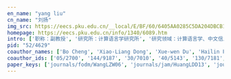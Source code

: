 ```yaml
---
en_name: "yang liu"
cn_name: "刘扬"
img_src: https://eecs.pku.edu.cn/__local/E/BF/60/6405AA0285C5DA204DBCB1334FC_9613A920_92EE2.png?e=.png
homepage: https://eecs.pku.edu.cn/info/1340/6089.htm
intro: ['职称：副教授', '研究所：计算语言学研究所', '研究领域：计算语言学、中文信息处理、语言知识工程 ', '办公电话：86-10-62765835-205', '电子邮件：liuyang@pku.edu.cn', '个人主页： ']
pid: "52/4629"
coauthor_names: ['Bo Cheng', 'Xiao-Liang Dong', 'Xue-wen Du', 'Hailin Feng', 'Quan-Xi Feng', 'Weifeng Gao', 'Lingling Huang', 'Yuanyuan Huang', 'Fei Jiang', 'Hong-Wei Jiao', 'Bing-Han Li', 'Qian Li', 'Zhan Guo Li', 'Kui Liu', 'Yan-Feng Liu', 'Yong Lin Liu', 'Hong-yun Meng', 'Chuan-dong Qin', 'Keyun Qin', 'Pei-Ping Shen', 'Yue Song', 'Chun-Feng Wang', 'Chunfeng Wang', 'Jue Wang', 'Shou-Yang Wang', 'Shi-Liang Wu', 'Min Xu 0005', 'Yang Xu 0001', 'Zhan-jun Xue', 'Guo-Ping Yang', 'Xin-She Yang 0001', 'Ren-he Zhai', 'Jian-Ke Zhang', 'Jie Zhang', 'Shi-fang Zhang', 'Xiaohua Zhang', 'Hai-Qin Zhao', 'Qi-yan Zhou', 'Qiang Zhu 0003']
coauthor_ids: ['05/2700', '144/9187', '30/7010', '40/5143', '130/7181', '76/9788', '37/6241', '09/10785', '80/4567', '146/8941', '16/10473', '69/5902', '11/11533', '71/7399', '126/3075', '44/1864', '36/5976', '186/7633', '66/7028', '50/6503', '11/1346', '99/2540', '33/2151', '69/393', '45/1875', '14/2624', '09/0-5', '61/3906-1', '92/7567', '130/6936', '14/6178-1', '55/10531', '130/7137', '84/6889', '80/9547', '66/362', '124/7678', '31/7264', '34/6522-3']
paper_keys: ['journals/fodm/WangLZW06', 'journals/jam/HuangLDD13', 'journals/isci/LiuLXQ03', 'journals/soco/LiuLX07', 'journals/mta/LiLL12', 'journals/amc/WuL10a', 'journals/apin/YangLZF13', 'journals/eor/JiaoL15', 'journals/amc/HuangLG10', 'journals/isci/ZhuLX08', 'journals/ahswn/LiuWL17', 'journals/ijdsn/LiuLF12', 'journals/corr/abs-2003-04713', 'journals/isci/GaoLH14', 'journals/amc/GaoLJ11', 'journals/cor/WangL11', 'journals/tr/SongFL06', 'journals/cma/ChengL11', 'journals/ipl/XueL09', 'journals/appml/WuL09', 'journals/asc/GaoLH13', 'journals/jam/LiuH14', 'journals/eswa/LiLY20', 'journals/candie/ZhangLZ11', 'journals/asc/LiuL13', 'journals/ijdsn/LiuWL14', 'journals/amc/WangLS10', 'journals/cor/GaoL12', 'journals/eswa/ZhangL11a', 'journals/asc/GaoHWLQ16', 'journals/access/LiuWL19', 'journals/corr/abs-2003-03789', 'journals/ipl/ZhouLZ09', 'journals/tcyb/GaoLH13', 'journals/jam/ZhaoL12']
---
```

